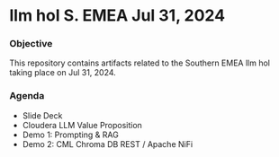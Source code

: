 # llm hol S. EMEA Jul 31, 2024

### Objective

This repository contains artifacts related to the Southern EMEA llm hol taking place on Jul 31, 2024.

### Agenda

* Slide Deck
* Cloudera LLM Value Proposition
* Demo 1: Prompting & RAG
* Demo 2: CML Chroma DB REST / Apache NiFi 
